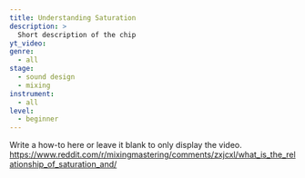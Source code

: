 ```yaml
---
title: Understanding Saturation
description: >
  Short description of the chip
yt_video:
genre:
  - all
stage:
  - sound design
  - mixing
instrument:
  - all
level:
  - beginner
---
```

Write a how-to here or leave it blank to only display the video.
https://www.reddit.com/r/mixingmastering/comments/zxjcxl/what_is_the_relationship_of_saturation_and/

